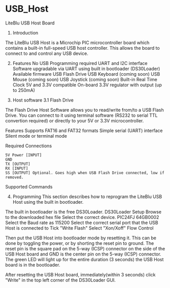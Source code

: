 USB_Host
========

LiteBlu USB Host Board

1. Introduction

The LiteBlu USB Host is a Microchip PIC microcontroller board which contains a built-in full-speed USB host controller. This allows the board to connect to and control any USB device.

2. Features
	No USB Programming required
	UART and I2C interface
	Software upgradable via UART using built in bootloader (DS30Loader)
	Available firmware
	USB Flash Drive
	USB Keyboard (coming soon)
	USB Mouse (coming soon)
	USB Joystick (coming soon)
	Built-in Real Time Clock
	5V and 3.3V compatible
	On-board 3.3V regulator with output (up to 250mA)

3. Host software
3.1 Flash Drive

The Flash Drive Host Software allows you to read/write from/to a USB Flash Drive. You can connect to it using terminal software (RS232 to serial TTL convertion required) or directly to your 5V or 3.3V microcontroller.

Features
	Supports FAT16 and FAT32 formats
	Simple serial (UART) interface
	Silent mode or terminal mode

Required Connections

	5V Power [INPUT]
	GND
	TX [OUTPUT]
	RX [INPUT]
	SS [OUTPUT] Optional. Goes high when USB Flash Drive connected, low if removed.

Supported Commands




4. Programming
This section describes how to reprogram the LiteBlu USB Host using the built in bootloader.

The built in bootloader is the free DS30Loader.
DS30Loader Setup
Browse to the downloaded hex file
Select the correct device. PIC24FJ 64GB0002
Select the Baud rate as 115200
Select the correct serial port that the USB Host is connected to
Tick "Write Flash"
Select "Xon/Xoff" Flow Control

Then put the USB Host into bootloader mode by resetting it. This can be done by toggling the power, or by shorting the reset pin to ground. The reset pin is the square pad on the 5-way (ICSP) connector on the side of the USB Host board and GND is the center pin on the 5-way (ICSP) connector. The green LED will light up for the entire duration (3 seconds) the USB Host board is in the bootloader.

After resetting the USB Host board, immediately(within 3 seconds) click "Write" in the top left corner of the DS30Loader GUI.
